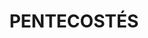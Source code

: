 ---
capo: 0
id: 131
lang: es-es
step: pre
subtitle: ''
tags:
- vin
- pas
- pen
title: PENTECOSTÉS
---